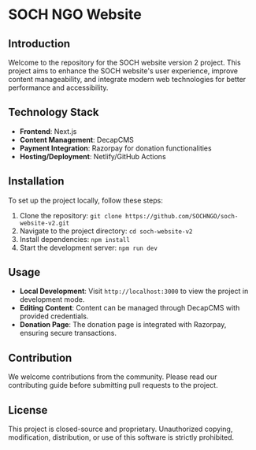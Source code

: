 # SOCH NGO Website

## Introduction
Welcome to the repository for the SOCH website version 2 project. This project aims to enhance the SOCH website's user experience, improve content manageability, and integrate modern web technologies for better performance and accessibility.

## Technology Stack
- **Frontend**: Next.js
- **Content Management**: DecapCMS
- **Payment Integration**: Razorpay for donation functionalities
- **Hosting/Deployment**: Netlify/GitHub Actions

## Installation
To set up the project locally, follow these steps:
1. Clone the repository: `git clone https://github.com/SOCHNGO/soch-website-v2.git`
2. Navigate to the project directory: `cd soch-website-v2`
3. Install dependencies: `npm install`
4. Start the development server: `npm run dev`

## Usage
- **Local Development**: Visit `http://localhost:3000` to view the project in development mode.
- **Editing Content**: Content can be managed through DecapCMS with provided credentials.
- **Donation Page**: The donation page is integrated with Razorpay, ensuring secure transactions.

## Contribution
We welcome contributions from the community. Please read our contributing guide before submitting pull requests to the project.

## License
This project is closed-source and proprietary. Unauthorized copying, modification, distribution, or use of this software is strictly prohibited.